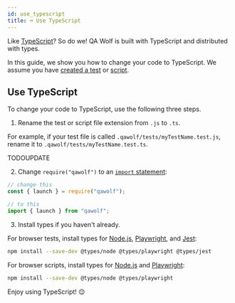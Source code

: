 ```yaml
---
id: use_typescript
title: ⌨️ Use TypeScript
---
```


Like [TypeScript](https://www.typescriptlang.org/)? So do we! QA Wolf is built with TypeScript and distributed with types.

In this guide, we show you how to change your code to TypeScript. We assume you have [created a test](create_a_test) or [script](create_a_script).

## Use TypeScript

To change your code to TypeScript, use the following three steps.

1. Rename the test or script file extension from `.js` to `.ts`.

For example, if your test file is called `.qawolf/tests/myTestName.test.js`, rename it to `.qawolf/tests/myTestName.test.ts`.

TODOUPDATE

2. Change `require("qawolf")` to an [`import` statement](https://developer.mozilla.org/en-US/docs/Web/JavaScript/Reference/Statements/import):

```js
// change this
const { launch } = require("qawolf");

// to this
import { launch } from "qawolf";
```

3. Install types if you haven't already.

For browser tests, install types for [Node.js](https://www.npmjs.com/package/@types/node), [Playwright](https://www.npmjs.com/package/@types/playwright), and [Jest](https://www.npmjs.com/package/@types/jest):

```bash
npm install --save-dev @types/node @types/playwright @types/jest
```

For browser scripts, install types for [Node.js](https://www.npmjs.com/package/@types/node) and [Playwright](https://www.npmjs.com/package/@types/playwright):

```bash
npm install --save-dev @types/node @types/playwright
```

Enjoy using TypeScript! 😌
